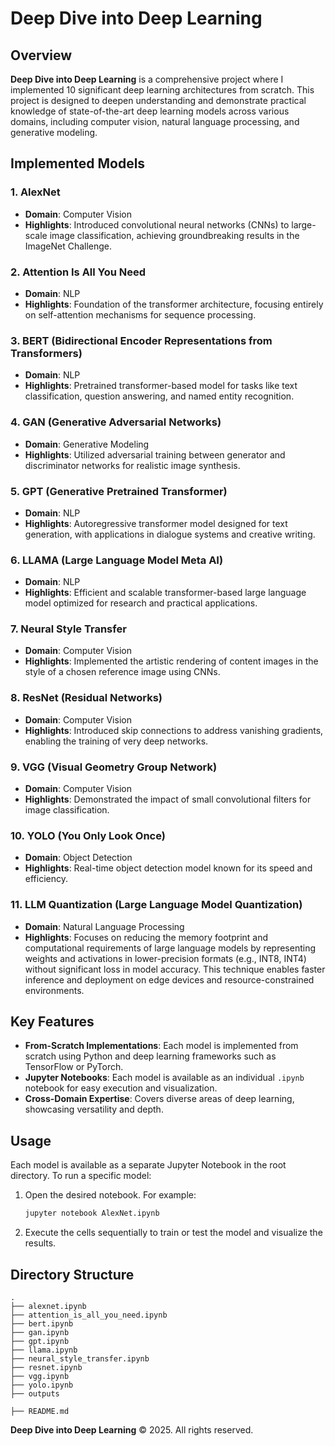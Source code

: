 # Deep Dive into Deep Learning

## Overview

**Deep Dive into Deep Learning** is a comprehensive project where I implemented 10 significant deep learning architectures from scratch. This project is designed to deepen understanding and demonstrate practical knowledge of state-of-the-art deep learning models across various domains, including computer vision, natural language processing, and generative modeling.

## Implemented Models

### 1. **AlexNet**

- **Domain**: Computer Vision
- **Highlights**: Introduced convolutional neural networks (CNNs) to large-scale image classification, achieving groundbreaking results in the ImageNet Challenge.

### 2. **Attention Is All You Need**

- **Domain**: NLP
- **Highlights**: Foundation of the transformer architecture, focusing entirely on self-attention mechanisms for sequence processing.

### 3. **BERT (Bidirectional Encoder Representations from Transformers)**

- **Domain**: NLP
- **Highlights**: Pretrained transformer-based model for tasks like text classification, question answering, and named entity recognition.

### 4. **GAN (Generative Adversarial Networks)**

- **Domain**: Generative Modeling
- **Highlights**: Utilized adversarial training between generator and discriminator networks for realistic image synthesis.

### 5. **GPT (Generative Pretrained Transformer)**

- **Domain**: NLP
- **Highlights**: Autoregressive transformer model designed for text generation, with applications in dialogue systems and creative writing.

### 6. **LLAMA (Large Language Model Meta AI)**

- **Domain**: NLP
- **Highlights**: Efficient and scalable transformer-based large language model optimized for research and practical applications.

### 7. **Neural Style Transfer**

- **Domain**: Computer Vision
- **Highlights**: Implemented the artistic rendering of content images in the style of a chosen reference image using CNNs.

### 8. **ResNet (Residual Networks)**

- **Domain**: Computer Vision
- **Highlights**: Introduced skip connections to address vanishing gradients, enabling the training of very deep networks.

### 9. **VGG (Visual Geometry Group Network)**

- **Domain**: Computer Vision
- **Highlights**: Demonstrated the impact of small convolutional filters for image classification.

### 10. **YOLO (You Only Look Once)**

- **Domain**: Object Detection
- **Highlights**: Real-time object detection model known for its speed and efficiency.

### 11. **LLM Quantization (Large Language Model Quantization)**

- **Domain**: Natural Language Processing
- **Highlights**: Focuses on reducing the memory footprint and computational requirements of large language models by representing weights and activations in lower-precision formats (e.g., INT8, INT4) without significant loss in model accuracy. This technique enables faster inference and deployment on edge devices and resource-constrained environments.

## Key Features

- **From-Scratch Implementations**: Each model is implemented from scratch using Python and deep learning frameworks such as TensorFlow or PyTorch.
- **Jupyter Notebooks**: Each model is available as an individual `.ipynb` notebook for easy execution and visualization.
- **Cross-Domain Expertise**: Covers diverse areas of deep learning, showcasing versatility and depth.

## Usage

Each model is available as a separate Jupyter Notebook in the root directory. To run a specific model:

1. Open the desired notebook. For example:
   ```bash
   jupyter notebook AlexNet.ipynb
   ```
2. Execute the cells sequentially to train or test the model and visualize the results.

## Directory Structure

```
.
├── alexnet.ipynb
├── attention_is_all_you_need.ipynb
├── bert.ipynb
├── gan.ipynb
├── gpt.ipynb
├── llama.ipynb
├── neural_style_transfer.ipynb
├── resnet.ipynb
├── vgg.ipynb
├── yolo.ipynb
├── outputs

├── README.md
```

**Deep Dive into Deep Learning** © 2025. All rights reserved.
